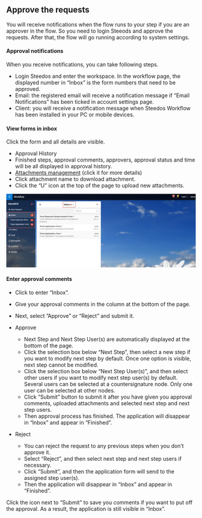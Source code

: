 ## Approve the requests
You will receive notifications when the flow runs to your step if you are an approver in the flow. So you need to login Steeods and approve the requests. After that, the flow will go running according to system settings.

#### Approval notifications
When you receive notifications, you can take following steps.
- Login Steedos and enter the workspace. In the workflow page, the displayed number in “Inbox” is the form numbers that need to be approved.
- Email: the registered email will receive a notification message if “Email Notifications” has been ticked in account settings page.
- Client: you will receive a notification message when Steedos Workflow has been installed in your PC or mobile devices.

#### View forms in inbox
Click the form and all details are visible.
- Approval History
 - Finished steps, approval comments, approvers, approval status and time will be all displayed in approval history.
- [Attachments management](instance_attachment.md) (click it for more details)
 - Click attachment name to download attachment.
 - Click the “U” icon at the top of the page to upload new attachments.
 
![](images/approve1.png)

#### Enter approval comments
 - Click to enter “Inbox”.
 - Give your approval comments in the column at the bottom of the page.
 - Next, select ”Approve” or “Reject” and submit it.
  - Approve
    - Next Step and Next Step User(s) are automatically displayed at the bottom of the page.
    - Click the selection box below “Next Step”, then select a new step if you want to modify next step by default. Once one option is visible, next step cannot be modified.
    - Click the selection box below “Next Step User(s)”, and then select other users if you want to modify next step user(s) by default. Several users can be selected at a countersignature node. Only one user can be selected at other nodes.
    - Click “Submit” button to submit it after you have given you approval comments, uploaded attachments and selected next step and next step users.
    - Then approval process has finished. The application will disappear in “Inbox” and appear in “Finished”.

  - Reject 
    - You can reject the request to any previous steps when you don’t approve it.
    - Select “Reject”, and then select next step and next step users if necessary.
    - Click “Submit”, and then the application form will send to the assigned step user(s).
    - Then the application will disappear in “Inbox” and appear in “Finished”.

Click the icon next to “Submit” to save you comments if you want to put off the approval. As a result, the application is still visible in “Inbox”.


